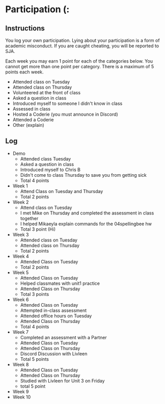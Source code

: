 Participation (:
=============

## Instructions ##

You log your own participation. Lying about your participation is a form of
academic misconduct. If you are caught cheating, you will be reported to SJA.

Each week you may earn 1 point for each of the categories below. You cannot get
more than one point per category. There is a maximum of 5 points each week.

+ Attended class on Tuesday
+ Attended class on Thursday
+ Volunteered at the front of class
+ Asked a question in class
+ Introduced myself to someone I didn't know in class
+ Assessed in class
+ Hosted a Coderie (you must announce in Discord)
+ Attended a Coderie
+ Other (explain)

## Log ##

- Demo
	+ Attended class Tuesday
	+ Asked a question in class
	+ Introduced myself to Chris B
	+ Didn't come to class Thursday to save you from getting sick
	+ Total 4 points
- Week 1
	+ Attend Class on Tuesday and Thursday 
	+ Total 2 points
- Week 2
	+ Attend class on Tuesday
	+ I met Mike on Thursday and completed the assessment in class together
	+ I helped Mikaeyla explain commands for the 04spellingbee hw
	+ Total 3 point (Hi)
- Week 3
	+ Attended class on Tuesday
	+ Attended class on Thursday
	+ Total 2 points
- Week 4
	+ Attended Class on Tuesday
	+ Total 2 points 	
- Week 5
	+ Attended Class on Tuesday
	+ Helped classmates with unit1 practice
	+ Attended Class on Thursday
	+ Total 3 points
- Week 6
	+ Attended Class on Tuesday
	+ Attempted in-class assessment
	+ Attended office hours on Tuesday
	+ Attended Class on Thursday
	+ Total 4 points 
- Week 7
	+ Completed an assessment with a Partner
	+ Attended Class on Tuesday
	+ Attended Class on Thursday 
	+ Discord Discussion with Livleen 
	+ Total 5 points
- Week 8
	+ Attended Class on Tuesday 
	+ Attended Class on Thursday
	+ Studied with Livleen for Unit 3 on Friday
	+ total 5 point
- Week 9
- Week 10
